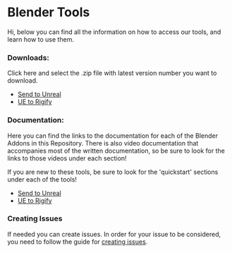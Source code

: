 # Blender Tools
Hi, below you can find all the information on how to access our tools, and learn how to use them.

### Downloads:
Click here and select the .zip file with latest version number you want to download.
* [Send to Unreal](https://github.com/EpicGames/BlenderTools/edit/master/README.md)
* [UE to Rigify](https://github.com/EpicGames/BlenderTools/edit/master/README.md)

### Documentation:
Here you can find the links to the documentation for each of the Blender Addons in this Repository. There is also video documentation that accompanies most of the written documentation, so be sure to look for the links to those videos under each section!

If you are new to these tools, be sure to look for the 'quickstart' sections under each of the tools!

* [Send to Unreal](https://github.com/EpicGames/BlenderTools/wiki/Send-to-Unreal-Home)
* [UE to Rigify](https://github.com/EpicGames/BlenderTools/wiki/UE-to-Rigify-Home)

### Creating Issues
If needed you can create issues. In order for your issue to be considered, you need to follow the guide for [creating issues](https://github.com/EpicGames/BlenderTools/wiki/Creating-Issues).

